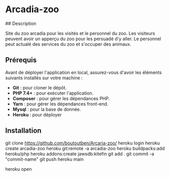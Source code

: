 # Arcadia-zoo

## Description 

Site du zoo arcadia pour les visités et le personnel du zoo. Les visiteurs peuvent avoir un apperçu du zoo pour les persuadé d'y aller. Le personnel peut actualé des services du zoo et s'occuper des animaux. 

## Prérequis

Avant de déployer l'application en local, assurez-vous d'avoir les éléments suivants installés sur votre machine :

- **Git** : pour cloner le dépôt.
- **PHP 7.4+** : pour exécuter l'application.
- **Composer** : pour gérer les dépendances PHP.
- **Yarn** : pour gérer les dépendances front-end.
- **Mysql** : pour la base de donnée.
- **Heroku** : pour déployer

## Installation 

git clone https://github.com/boutoutben/Arcaria-zoo/
heroku login
heroku create arcadia-zoo
heroku git:remote -a arcadia-zoo
heroku buildpacks:add heroku/php
heroku addons:create jawsdb:kitefin 
git add .
git commit -a "commit-name"
git push heroku main

heroku open